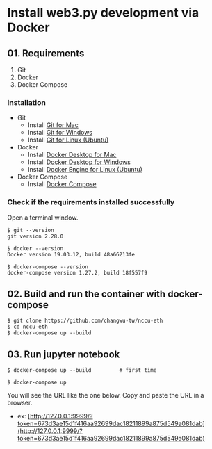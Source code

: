 # Install web3.py development via Docker

## 01. Requirements

1. Git
2. Docker
3. Docker Compose 

### Installation

- Git
	- Install [Git for Mac](https://gist.github.com/derhuerst/1b15ff4652a867391f03#file-mac-md)
	- Install [Git for Windows](https://gist.github.com/derhuerst/1b15ff4652a867391f03#file-windows-md)
	- Install [Git for Linux (Ubuntu)](https://gist.github.com/derhuerst/1b15ff4652a867391f03#installing-git-on-linux)
- Docker
	- Install [Docker Desktop for Mac](https://docs.docker.com/docker-for-mac/install/)
	- Install [Docker Desktop for Windows](https://docs.docker.com/docker-for-windows/install/)
	- Install [Docker Engine for Linux (Ubuntu)](https://docs.docker.com/engine/install/ubuntu/)
- Docker Compose 
	- Install [Docker Compose](https://docs.docker.com/compose/install/)


### Check if the requirements installed successfully

Open a terminal window.

```
$ git --version
git version 2.28.0

$ docker --version
Docker version 19.03.12, build 48a66213fe

$ docker-compose --version
docker-compose version 1.27.2, build 18f557f9
```

## 02. Build and run the container with docker-compose 

```
$ git clone https://github.com/changwu-tw/nccu-eth
$ cd nccu-eth
$ docker-compose up --build
```

## 03. Run jupyter notebook

```
$ docker-compose up --build         # first time

$ docker-compose up
```

You will see the URL like the one below. Copy and paste the URL in a browser.

- ex: [http://127.0.0.1:9999/?token=673d3ae15d1f416aa92699dac18211899a875d549a081dab](http://127.0.0.1:9999/?token=673d3ae15d1f416aa92699dac18211899a875d549a081dab)
